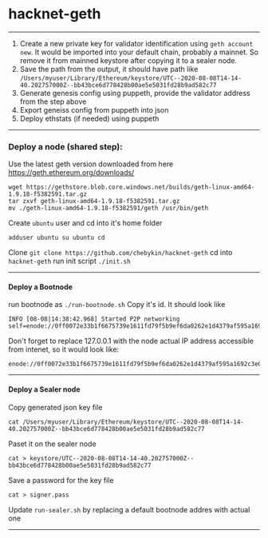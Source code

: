 # hacknet-geth

--------
1. Create a new private key for validator identification using `geth account new`. It would be imported into your default chain, probably a mainnet. So remove it from mainned keystore after copying it to a sealer node.
2. Save the path from the output, it should have path like `/Users/myuser/Library/Ethereum/keystore/UTC--2020-08-08T14-14-40.202757000Z--bb43bce6d778428b00ae5e5031fd28b9ad582c77`
3. Generate genesis config using puppeth, provide the validator address from the step above
4. Export geneiss config from puppeth into json
5. Deploy ethstats (if needed) using puppeth


----
### Deploy a node (shared step):

Use the latest geth version downloaded from here https://geth.ethereum.org/downloads/
```
wget https://gethstore.blob.core.windows.net/builds/geth-linux-amd64-1.9.18-f5382591.tar.gz
tar zxvf geth-linux-amd64-1.9.18-f5382591.tar.gz
mv ./geth-linux-amd64-1.9.18-f5382591/geth /usr/bin/geth
```

Create `ubuntu` user and cd into it's home folder

`adduser ubuntu
su ubuntu
cd
`

Clone `git clone https://github.com/chebykin/hacknet-geth`
cd into `hacknet-geth`
run init script `./init.sh`

-----
#### Deploy a Bootnode
run bootnode as `./run-bootnode.sh`
Copy it's id. It should look like 
```
INFO [08-08|14:38:42.968] Started P2P networking                   self=enode://0ff0072e33b1f6675739e1611fd79f5b9ef6da0262e1d4379af595a1692c3e0f40e210b5bc40d54e608f55be925d0b000aac22950b0e60e041f7fdb2478068fa@127.0.0.1:30303
```
Don't forget to replace 127.0.0.1 with the node actual IP address accessible from intenet, so it would look like:
```
enode://0ff0072e33b1f6675739e1611fd79f5b9ef6da0262e1d4379af595a1692c3e0f40e210b5bc40d54e608f55be925d0b000aac22950b0e60e041f7fdb2478068fa@139.59.133.174:30303
```


-----
#### Deploy a Sealer node

Copy generated json key file
```
cat /Users/myuser/Library/Ethereum/keystore/UTC--2020-08-08T14-14-40.202757000Z--bb43bce6d778428b00ae5e5031fd28b9ad582c77
```

Paset it on the sealer node

```
cat > keystore/UTC--2020-08-08T14-14-40.202757000Z--bb43bce6d778428b00ae5e5031fd28b9ad582c77
```

Save a password for the key file

```
cat > signer.pass
```

Update `run-sealer.sh` by replacing a default bootnode addres with actual one

----
